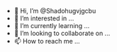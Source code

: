 - 👋 Hi, I’m @Shadohugvjgcbu
- 👀 I’m interested in ...
- 🌱 I’m currently learning ...
- 💞️ I’m looking to collaborate on ...
- 📫 How to reach me ...

<!---
Shadohugvjgcbu/Shadohugvjgcbu is a ✨ special ✨ repository because its `README.md` (this file) appears on your GitHub profile.
You can click the Preview link to take a look at your changes.
--->
